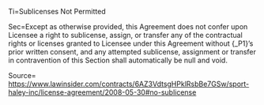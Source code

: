Ti=Sublicenses Not Permitted

Sec=Except as otherwise provided, this Agreement does not confer upon Licensee a right to sublicense, assign, or transfer any of the contractual rights or licenses granted to Licensee under this Agreement without {_P1}’s prior written consent, and any attempted sublicense, assignment or transfer in contravention of this Section shall automatically be null and void.

Source= https://www.lawinsider.com/contracts/6AZ3VdtsgHPklRsbBe7GSw/sport-haley-inc/license-agreement/2008-05-30#no-sublicense
